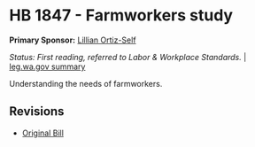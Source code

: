 # HB 1847 - Farmworkers study
**Primary Sponsor:** [Lillian Ortiz-Self](/person/leg/lillian.ortiz-self.md)

*Status: First reading, referred to Labor & Workplace Standards.* | [leg.wa.gov summary](https://app.leg.wa.gov/billsummary?BillNumber=1847&Year=2021)

Understanding the needs of farmworkers.

## Revisions
* [Original Bill](1/)